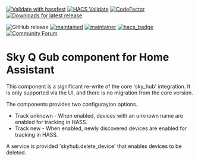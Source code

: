 [![Validate with hassfest](https://github.com/RogerSelwyn/Home_Assistant_SkyQ_Hub/actions/workflows/hassfest.yaml/badge.svg)](https://github.com/RogerSelwyn/Home_Assistant_SkyQ_Hub/actions/workflows/hassfest.yaml) [![HACS Validate](https://github.com/RogerSelwyn/Home_Assistant_SkyQ_Hub/actions/workflows/hacs.yaml/badge.svg)](https://github.com/RogerSelwyn/Home_Assistant_SkyQ_Hub/actions/workflows/hacs.yaml) [![CodeFactor](https://www.codefactor.io/repository/github/rogerselwyn/Home_Assistant_SkyQ_Hub/badge)](https://www.codefactor.io/repository/github/rogerselwyn/home_assistant_skyq_hub) [![Downloads for latest release](https://img.shields.io/github/downloads/RogerSelwyn/Home_Assistant_SkyQ_Hub/latest/total.svg)](https://github.com/RogerSelwyn/Home_Assistant_SkyQ_Hub/releases/latest)

![GitHub release](https://img.shields.io/github/v/release/RogerSelwyn/Home_Assistant_SkyQ_Hub) [![maintained](https://img.shields.io/maintenance/yes/2022.svg)](#) [![maintainer](https://img.shields.io/badge/maintainer-%20%40RogerSelwyn-blue.svg)](https://github.com/RogerSelwyn) [![hacs_badge](https://img.shields.io/badge/HACS-Default-41BDF5.svg)](https://github.com/hacs/integration) [![Community Forum](https://img.shields.io/badge/community-forum-brightgreen.svg)](https://community.home-assistant.io/t/custom-component-skyq-media-player/140306)


# Sky Q Gub component for Home Assistant

This component is a significant re-write of the core 'sky_hub' integration. It is only supported via the UI, and there is no migration from the core version.

The components provides two configurayion options.

* Track unknown - When enabled, devices with an unknown name are enabled for tracking in HASS.
* Track new - When enabled, newly discovered devices are enabled for tracking in HASS.

A service is provided 'skyhub.delete_device' that enables devices to be deleted.
